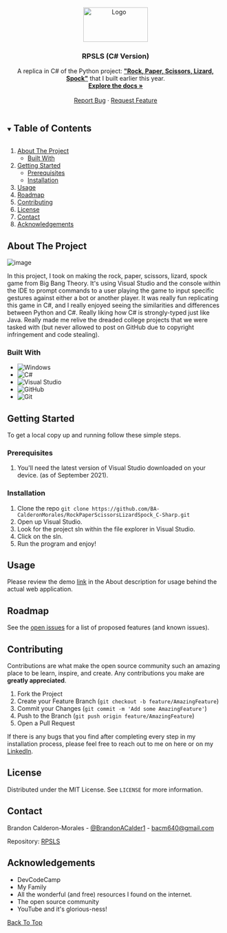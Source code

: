 <!--
*** Thanks for checking out the Best-README-Template. If you have a suggestion
*** that would make this better, please fork the repo and create a pull request
*** or simply open an issue with the tag "enhancement".
*** Thanks again! Now go create something AMAZING! :D
***
***
***
*** To avoid retyping too much info. Do a search and replace for the following:
*** github_username, repo_name, twitter_handle, email, project_title, project_description
-->



<!-- PROJECT SHIELDS -->
<!--
*** I'm using markdown "reference style" links for readability.
*** Reference links are enclosed in brackets [ ] instead of parentheses ( ).
*** See the bottom of this document for the declaration of the reference variables
*** for contributors-url, forks-url, etc. This is an optional, concise syntax you may use.
*** https://www.markdownguide.org/basic-syntax/#reference-style-links
-->
<!-- [![Contributors][contributors-shield]][contributors-url]
[![Forks][forks-shield]][forks-url]
[![Stargazers][stars-shield]][stars-url]
[![Issues][issues-shield]][issues-url]
[![MIT License][license-shield]][license-url]
[![LinkedIn][linkedin-shield]][linkedin-url]
 -->

<!-- PROJECT LOGO -->
<br />
<p id="top" align="center">
  <a href="https://github.com/BA-CalderonMorales/RockPaperScissorsLizardSpock_C-Sharp">
    <img src="https://user-images.githubusercontent.com/62074841/132039142-96174d6c-8077-475a-bbda-4ee7b22ccf6c.png" alt="Logo" width="150" height="80">
  </a>

  <h3 align="center">RPSLS (C# Version)</h3>

  <p align="center">
    A replica in C# of the Python project: <a href="https://github.com/BA-CalderonMorales/RockPaperScissorsLizardSpock_Python"><strong>"Rock, Paper, Scissors, Lizard, Spock"</strong></a> that I built earlier this year.
    <br />
    <a href="#about-the-project"><strong>Explore the docs »</strong></a>
    <br />
    <br />
    <a href="https://github.com/BA-CalderonMorales/RockPaperScissorsLizardSpock_C-Sharp/issues">Report Bug</a>
    ·
    <a href="https://github.com/BA-CalderonMorales/RockPaperScissorsLizardSpock_C-Sharp/issues">Request Feature</a>
  </p>
</p>



<!-- TABLE OF CONTENTS -->
<details open="open">
  <summary><h2 style="display: inline-block">Table of Contents</h2></summary>
  <ol>
    <li>
      <a href="#about-the-project">About The Project</a>
      <ul>
        <li><a href="#built-with">Built With</a></li>
      </ul>
    </li>
    <li>
      <a href="#getting-started">Getting Started</a>
      <ul>
        <li><a href="#prerequisites">Prerequisites</a></li>
        <li><a href="#installation">Installation</a></li>
      </ul>
    </li>
    <li><a href="#usage">Usage</a></li>
    <li><a href="#roadmap">Roadmap</a></li>
    <li><a href="#contributing">Contributing</a></li>
    <li><a href="#license">License</a></li>
    <li><a href="#contact">Contact</a></li>
    <li><a href="#acknowledgements">Acknowledgements</a></li>
  </ol>
</details>



<!-- ABOUT THE PROJECT -->
## About The Project

![image](https://user-images.githubusercontent.com/62074841/133553261-6c903f99-f6c5-405c-ba9a-e50e3380786a.png)

<p>
 In this project, I took on making the rock, paper, scissors, lizard, spock game from Big Bang Theory. It's using 
 Visual Studio and the console within the IDE to prompt commands to a user playing the game to input specific gestures 
 against either a bot or another player. It was really fun replicating this game in C#, and I really enjoyed seeing the 
 similarities and differences between Python and C#. Really liking how C# is strongly-typed just like Java. Really 
 made me relive the dreaded college projects that we were tasked with (but never allowed to post on GitHub due to 
 copyright infringement and code stealing). 
</p>
<!-- Here's a blank template to get started:
**To avoid retyping too much info. Do a search and replace with your text editor for the following:**
`BA-CalderonMorales`, `Construction-Ecommerce-Frontend`, `twitter_handle`, `email`, `project_title`, `project_description` -->


### Built With
<div id="built-with"></div>

* ![Windows](https://img.shields.io/badge/Windows-0078D6?style=for-the-badge&logo=windows&logoColor=white)
* ![C#](https://img.shields.io/badge/c%23-%23239120.svg?style=for-the-badge&logo=c-sharp&logoColor=white)
* ![Visual Studio](https://img.shields.io/badge/Visual%20Studio-5C2D91.svg?style=for-the-badge&logo=visual-studio&logoColor=white)
* ![GitHub](https://img.shields.io/badge/github-%23121011.svg?style=for-the-badge&logo=github&logoColor=white)
* ![Git](https://img.shields.io/badge/git-%23F05033.svg?style=for-the-badge&logo=git&logoColor=white)


<!-- GETTING STARTED -->
## Getting Started

To get a local copy up and running follow these simple steps.

### Prerequisites

1. You'll need the latest version of Visual Studio downloaded on your device. (as of September 2021).

### Installation

1. Clone the repo
   `
   git clone https://github.com/BA-CalderonMorales/RockPaperScissorsLizardSpock_C-Sharp.git
   `
2. Open up Visual Studio.
3. Look for the project sln within the file explorer in Visual Studio. 
4. Click on the sln. 
5. Run the program and enjoy!


<!-- USAGE EXAMPLES -->
## Usage

Please review the demo <a href="#demo">link</a> in the About description for usage behind the actual web application.


<!-- ROADMAP -->
## Roadmap

See the [open issues](https://github.com/BA-CalderonMorales/RockPaperScissorsLizardSpock_C-Sharp/issues) for a list of proposed features (and known issues).



<!-- CONTRIBUTING -->
## Contributing

Contributions are what make the open source community such an amazing place to be learn, inspire, and create. Any contributions you make are **greatly appreciated**. 

1. Fork the Project
2. Create your Feature Branch (`git checkout -b feature/AmazingFeature`)
3. Commit your Changes (`git commit -m 'Add some AmazingFeature'`)
4. Push to the Branch (`git push origin feature/AmazingFeature`)
5. Open a Pull Request

If there is any bugs that you find after completing every step in my installation process, please feel free to reach out to me on here or on my <a href="https://www.linkedin.com/in/bcalderonmorales-cmoe/">LinkedIn</a>.

<!-- LICENSE -->
## License

Distributed under the MIT License. See `LICENSE` for more information.



<!-- CONTACT -->
## Contact

Brandon Calderon-Morales - [@BrandonACalder1](https://twitter.com/BrandonACalder1) - bacm640@gmail.com

Repository: [RPSLS](https://github.com/BA-CalderonMorales/RockPaperScissorsLizardSpock_C-Sharp)


<!-- ACKNOWLEDGEMENTS -->
## Acknowledgements

* DevCodeCamp
* My Family
* All the wonderful (and free) resources I found on the internet.
* The open source community
* YouTube and it's glorious-ness!

<a href="#top">Back To Top</a>
